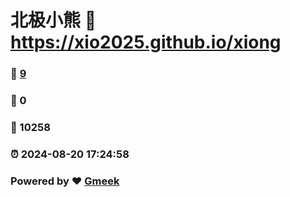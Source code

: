 # 北极小熊 :link: https://xio2025.github.io/xiong 
### :page_facing_up: [9](https://xio2025.github.io/xiong/tag.html) 
### :speech_balloon: 0 
### :hibiscus: 10258 
### :alarm_clock: 2024-08-20 17:24:58 
### Powered by :heart: [Gmeek](https://github.com/Meekdai/Gmeek)
